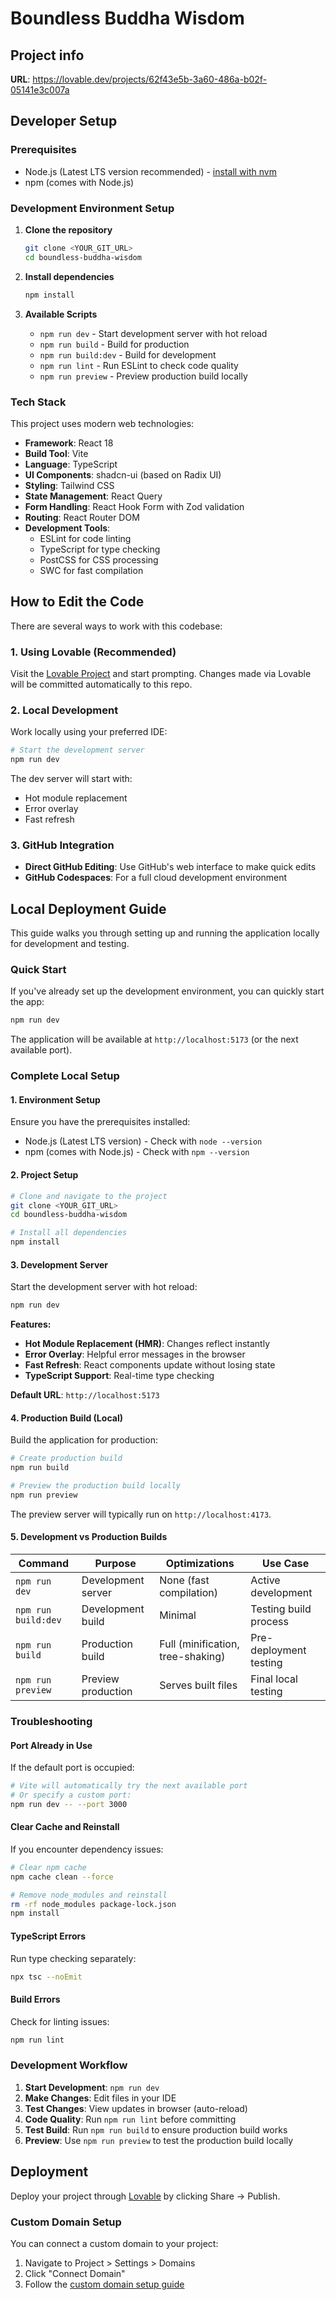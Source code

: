 # Boundless Buddha Wisdom

## Project info

**URL**: https://lovable.dev/projects/62f43e5b-3a60-486a-b02f-05141e3c007a

## Developer Setup

### Prerequisites

- Node.js (Latest LTS version recommended) - [install with nvm](https://github.com/nvm-sh/nvm#installing-and-updating)
- npm (comes with Node.js)

### Development Environment Setup

1. **Clone the repository**
   ```sh
   git clone <YOUR_GIT_URL>
   cd boundless-buddha-wisdom
   ```

2. **Install dependencies**
   ```sh
   npm install
   ```

3. **Available Scripts**
   - `npm run dev` - Start development server with hot reload
   - `npm run build` - Build for production
   - `npm run build:dev` - Build for development
   - `npm run lint` - Run ESLint to check code quality
   - `npm run preview` - Preview production build locally

### Tech Stack

This project uses modern web technologies:

- **Framework**: React 18
- **Build Tool**: Vite
- **Language**: TypeScript
- **UI Components**: shadcn-ui (based on Radix UI)
- **Styling**: Tailwind CSS
- **State Management**: React Query
- **Form Handling**: React Hook Form with Zod validation
- **Routing**: React Router DOM
- **Development Tools**:
  - ESLint for code linting
  - TypeScript for type checking
  - PostCSS for CSS processing
  - SWC for fast compilation

## How to Edit the Code

There are several ways to work with this codebase:

### 1. Using Lovable (Recommended)

Visit the [Lovable Project](https://lovable.dev/projects/62f43e5b-3a60-486a-b02f-05141e3c007a) and start prompting. Changes made via Lovable will be committed automatically to this repo.

### 2. Local Development

Work locally using your preferred IDE:

```sh
# Start the development server
npm run dev
```

The dev server will start with:
- Hot module replacement
- Error overlay
- Fast refresh

### 3. GitHub Integration

- **Direct GitHub Editing**: Use GitHub's web interface to make quick edits
- **GitHub Codespaces**: For a full cloud development environment

## Local Deployment Guide

This guide walks you through setting up and running the application locally for development and testing.

### Quick Start

If you've already set up the development environment, you can quickly start the app:

```sh
npm run dev
```

The application will be available at `http://localhost:5173` (or the next available port).

### Complete Local Setup

#### 1. Environment Setup

Ensure you have the prerequisites installed:
- Node.js (Latest LTS version) - Check with `node --version`
- npm (comes with Node.js) - Check with `npm --version`

#### 2. Project Setup

```sh
# Clone and navigate to the project
git clone <YOUR_GIT_URL>
cd boundless-buddha-wisdom

# Install all dependencies
npm install
```

#### 3. Development Server

Start the development server with hot reload:

```sh
npm run dev
```

**Features:**
- **Hot Module Replacement (HMR)**: Changes reflect instantly
- **Error Overlay**: Helpful error messages in the browser
- **Fast Refresh**: React components update without losing state
- **TypeScript Support**: Real-time type checking

**Default URL**: `http://localhost:5173`

#### 4. Production Build (Local)

Build the application for production:

```sh
# Create production build
npm run build

# Preview the production build locally
npm run preview
```

The preview server will typically run on `http://localhost:4173`.

#### 5. Development vs Production Builds

| Command | Purpose | Optimizations | Use Case |
|---------|---------|---------------|----------|
| `npm run dev` | Development server | None (fast compilation) | Active development |
| `npm run build:dev` | Development build | Minimal | Testing build process |
| `npm run build` | Production build | Full (minification, tree-shaking) | Pre-deployment testing |
| `npm run preview` | Preview production | Serves built files | Final local testing |

### Troubleshooting

#### Port Already in Use
If the default port is occupied:
```sh
# Vite will automatically try the next available port
# Or specify a custom port:
npm run dev -- --port 3000
```

#### Clear Cache and Reinstall
If you encounter dependency issues:
```sh
# Clear npm cache
npm cache clean --force

# Remove node_modules and reinstall
rm -rf node_modules package-lock.json
npm install
```

#### TypeScript Errors
Run type checking separately:
```sh
npx tsc --noEmit
```

#### Build Errors
Check for linting issues:
```sh
npm run lint
```

### Development Workflow

1. **Start Development**: `npm run dev`
2. **Make Changes**: Edit files in your IDE
3. **Test Changes**: View updates in browser (auto-reload)
4. **Code Quality**: Run `npm run lint` before committing
5. **Test Build**: Run `npm run build` to ensure production build works
6. **Preview**: Use `npm run preview` to test the production build locally

## Deployment

Deploy your project through [Lovable](https://lovable.dev/projects/62f43e5b-3a60-486a-b02f-05141e3c007a) by clicking Share -> Publish.

### Custom Domain Setup

You can connect a custom domain to your project:
1. Navigate to Project > Settings > Domains
2. Click "Connect Domain"
3. Follow the [custom domain setup guide](https://docs.lovable.dev/tips-tricks/custom-domain#step-by-step-guide)
